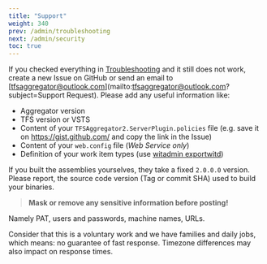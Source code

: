 ```yaml
---
title: "Support"
weight: 340
prev: /admin/troubleshooting
next: /admin/security
toc: true
---
```


If you checked everything in [Troubleshooting](/admin/troubleshooting) and it still does not work, create a new Issue on GitHub or send an email to [tfsaggregator@outlook.com](mailto:tfsaggregator@outlook.com?subject=Support Request). Please add any useful information like:

 * Aggregator version
 * TFS version or VSTS
 * Content of your `TFSAggregator2.ServerPlugin.policies` file (e.g. save it on <https://gist.github.com/> and copy the link in the Issue)
 * Content of your `web.config` file (_Web Service only_)
 * Definition of your work item types (use [witadmin exportwitd](https://msdn.microsoft.com/en-us/library/dd312129.aspx))

If you built the assemblies yourselves, they take a fixed `2.0.0.0` version. Please report, the source code version (Tag or commit SHA) used to build your binaries.  

> **Mask or remove any sensitive information before posting!**

Namely PAT, users and passwords, machine names, URLs.
  
Consider that this is a voluntary work and we have families and daily jobs, which means: no guarantee of fast response.
Timezone differences may also impact on response times.
